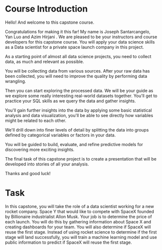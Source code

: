 # Course Introduction

Hello! And welcome to this capstone course.  

Congratulations for making it this far! My name is Joseph Santarcangelo, Yan Luo and Azim Hirjani . We are pleased to be your instructors and course developers for this capstone course. You will apply your data science skills as a Data scientist for a private space launch company in this project.    

As a starting point of almost all data science projects, you need to collect data, as much and relevant as possible.

You will be collecting data from various sources. After your raw data has been collected, you will need to improve the quality by performing data wrangling. 

Then you can start exploring the processed data.  We will be your guide as we explore some really interesting real-world datasets together. You'll get to practice your SQL skills as we query the data and gather insights.  

You'll gain further insights into the data by applying some basic statistical analysis and data visualization, you'll be able to see directly how variables might be related to each other.   

 We'll drill down into finer levels of detail by splitting the data into groups defined by categorical variables or factors in your data.  

You will be guided to build, evaluate, and refine predictive models for discovering more exciting insights. 

The final task of this capstone project is to create a presentation that will be developed into stories of all your analysis.

Thanks and good luck! 

# Task

In this capstone, you will take the role of a data scientist working for a new rocket company. Space Y that would like to compete with SpaceX founded by Billionaire industrialist Allon Musk. Your job is to determine the price of each launch. You will do this by gathering information about Space X and creating dashboards for your team. You will also determine if SpaceX will reuse the first stage. Instead of using rocket science to determine if the first stage will land successfully, you will train a machine learning model and use public information to predict if SpaceX will reuse the first stage.